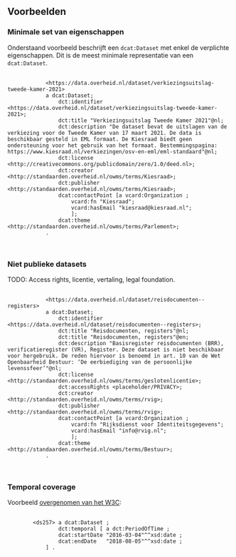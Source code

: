 ## Voorbeelden

### Minimale set van eigenschappen

Onderstaand voorbeeld beschrijft een `dcat:Dataset` met enkel de verplichte eigenschappen. Dit is de meest minimale
representatie van een `dcat:Dataset`.

<aside class="example" title="Minimale set van eigenschappen">
	<pre>
		<code>
			&lt;https:&#x2215;&#x2215;data.overheid.nl&#x2215;dataset&#x2215;verkiezingsuitslag-tweede-kamer-2021&gt;
			a dcat:Dataset;
				dct:identifier &lt;https://data.overheid.nl/dataset/verkiezingsuitslag-tweede-kamer-2021&gt;;
				dct:title "Verkiezingsuitslag Tweede Kamer 2021"@nl;
				dct:description "De dataset bevat de uitslagen van de verkiezing voor de Tweede Kamer van 17 maart 2021. De data is beschikbaar gesteld in EML formaat. De Kiesraad biedt geen ondersteuning voor het gebruik van het formaat. Bestemmingspagina: https://www.kiesraad.nl/verkiezingen/osv-en-eml/eml-standaard"@nl;
				dct:license &lt;http://creativecommons.org/publicdomain/zero/1.0/deed.nl&gt;;
				dct:creator &lt;http://standaarden.overheid.nl/owms/terms/Kiesraad&gt;;
				dct:publisher &lt;http://standaarden.overheid.nl/owms/terms/Kiesraad&gt;;
				dcat:contactPoint [a vcard:Organization ;
					vcard:fn "Kiesraad";
					vcard:hasEmail "kiesraad@kiesraad.nl";
					];
				dcat:theme &lt;http://standaarden.overheid.nl/owms/terms/Parlement&gt;;
			.
		</code>
	</pre>
</aside>

### Niet publieke datasets

TODO: Access rights, licentie, vertaling, legal foundation.

<aside class="example" title="Minimale set van eigenschappen">
	<pre>
		<code>
			&lt;https:&#x2215;&#x2215;data.overheid.nl&#x2215;dataset&#x2215;reisdocumenten--registers&gt;
			a dcat:Dataset;
				dct:identifier &lt;https://data.overheid.nl/dataset/reisdocumenten--registers&gt;;
				dct:title "Reisdocumenten, registers"@nl;
				dct:title "Reisdocumenten, registers"@en;
				dct:description "Basisregister reisdocumenten (BRR), verificatieregister (VR), Register. Deze dataset is niet beschikbaar voor hergebruik. De reden hiervoor is benoemd in art. 10 van de Wet Openbaarheid Bestuur: ‘De eerbiediging van de persoonlijke levenssfeer’"@nl;
				dct:license &lt;http://standaarden.overheid.nl/owms/terms/geslotenlicentie&gt;;
				dct:accessRights &lt;placeholder/PRIVACY&gt;;
				dct:creator &lt;http://standaarden.overheid.nl/owms/terms/rvig&gt;;
				dct:publisher &lt;http://standaarden.overheid.nl/owms/terms/rvig&gt;;
				dcat:contactPoint [a vcard:Organization ;
					vcard:fn "Rijksdienst voor Identiteitsgegevens";
					vcard:hasEmail "info@rvig.nl";
					];
				dcat:theme &lt;http://standaarden.overheid.nl/owms/terms/Bestuur&gt;;
			.
		</code>
	</pre>
</aside>

### Temporal coverage

<aside class="example" title="Temporal coverage">
	Voorbeeld <a href="(https://www.w3.org/TR/vocab-dcat-2/#ex-temporal-coverage-closed-interval)">overgenomen van het
		W3C</a>:
	<pre>
		<code>
		&lt;ds257&gt; a dcat:Dataset ;
				dct:temporal [ a dct:PeriodOfTime ;
    			dcat:startDate "2016-03-04"^^xsd:date ;
    			dcat:endDate   "2018-08-05"^^xsd:date ;
  			] .
		</code>
	</pre>
</aside>





